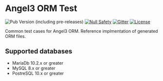 # Angel3 ORM Test

![Pub Version (including pre-releases)](https://img.shields.io/pub/v/angel3_orm_test?include_prereleases)
[![Null Safety](https://img.shields.io/badge/null-safety-brightgreen)](https://dart.dev/null-safety)
[![Gitter](https://img.shields.io/gitter/room/angel_dart/discussion)](https://gitter.im/angel_dart/discussion)
[![License](https://img.shields.io/github/license/dukefirehawk/angel)](https://github.com/dukefirehawk/angel/tree/master/packages/orm/angel_orm_test/LICENSE)

Common test cases for Angel3 ORM. Reference implmentation of generated ORM files.

## Supported databases

* MariaDb 10.2.x or greater
* MySQL 8.x or greater
* PostreSQL 10.x or greater
